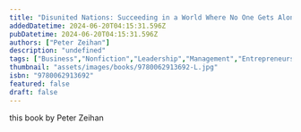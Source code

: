 ```yaml
---
title: "Disunited Nations: Succeeding in a World Where No One Gets Along"
addedDatetime: 2024-06-20T04:15:31.596Z
pubDatetime: 2024-06-20T04:15:31.596Z
authors: ["Peter Zeihan"]
description: "undefined"
tags: ["Business","Nonfiction","Leadership","Management","Entrepreneurship","Self Help"]
thumbnail: "assets/images/books/9780062913692-L.jpg"
isbn: "9780062913692"
featured: false
draft: false
---
```


this book by Peter Zeihan 
